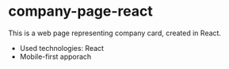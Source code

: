 # company-page-react

This is a web page representing company card, created in React.

* Used technologies: React
* Mobile-first apporach